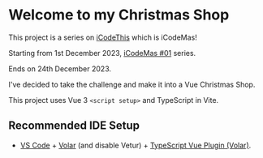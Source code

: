 # Welcome to my Christmas Shop

This project is a series on [iCodeThis](https://icodethis.com/?ref=JenTypes) which is iCodeMas!

Starting from 1st December 2023, [iCodeMas #01](https://iCodeThis.com/submissions/53219) series.

Ends on 24th December 2023.

I've decided to take the challenge and make it into a Vue Christmas Shop.

This project uses Vue 3 `<script setup>` and TypeScript in Vite.

## Recommended IDE Setup

- [VS Code](https://code.visualstudio.com/) + [Volar](https://marketplace.visualstudio.com/items?itemName=Vue.volar) (and disable Vetur) + [TypeScript Vue Plugin (Volar)](https://marketplace.visualstudio.com/items?itemName=Vue.vscode-typescript-vue-plugin).
